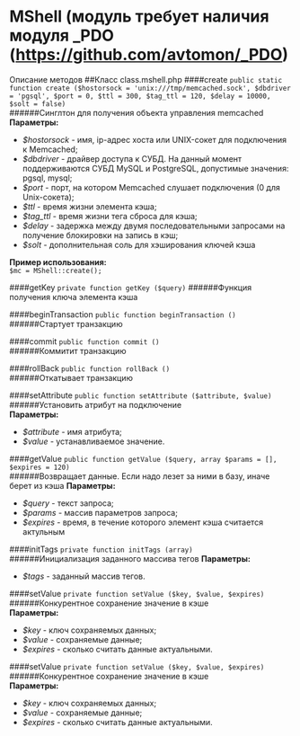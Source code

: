 MShell (модуль требует наличия модуля _PDO (https://github.com/avtomon/_PDO)
====
Описание методов
##Класс class.mshell.php
####create
`public static function create ($hostorsock = 'unix:///tmp/memcached.sock', $dbdriver = 'pgsql', $port = 0, $ttl = 300, $tag_ttl = 120, $delay = 10000, $solt = false)`   
######Синглтон для получения объекта управления memcached  
**Параметры:**
* *$hostorsock* - имя, ip-адрес хоста или UNIX-сокет для подключения к Memcached;
* *$dbdriver* - драйвер доступа к СУБД. На данный момент поддерживаются СУБД MySQL и PostgreSQL, допустимые значения: pgsql, mysql;
* *$port* - порт, на котором Memcached слушает подключения (0 для Unix-сокета);  
* *$ttl* - время жизни элемента кэша;
* *$tag_ttl* - время жизни тега сброса для кэша;
* *$delay* - задержка между двумя последовательными запросами на получение блокировки на запись в кэш;
* *$solt* - дополнительная соль для хэширования ключей кэша

**Пример использования:**    
`$mc = MShell::create();`

####getKey
`private function getKey ($query)`
######Функция получения ключа элемента кэша  

####beginTransaction
`public function beginTransaction ()`   
######Стартует транзакцию  

####commit
`public function commit ()`   
######Коммитит транзакцию  

####rollBack
`public function rollBack ()`   
######Откатывает транзакцию  

####setAttribute
`public function setAttribute ($attribute, $value)`   
######Установить атрибут на подключение  
**Параметры:**   
* *$attribute* - имя атрибута;
* *$value* - устанавливаемое значение.

####getValue
`public function getValue ($query, array $params = [], $expires = 120)`   
######Возвращает данные. Если надо лезет за ними в базу, иначе берет из кэша
**Параметры:**   
* *$query* - текст запроса;
* *$params* - массив параметров запроса;
* *$expires* - время, в течение которого элемент кэша считается актульным

####initTags
`private function initTags (array)`   
######Инициализация заданного массива тегов
**Параметры:**   
* *$tags* - заданный массив тегов.

####setValue
`private function setValue ($key, $value, $expires)`   
######Конкурентное сохранение значение в кэше     
**Параметры:**   
* *$key* - ключ сохраняемых данных;
* *$value* - сохраняемые данные;
* *$expires* - сколько считать данные актуальными.

####setValue
`private function setValue ($key, $value, $expires)`   
######Конкурентное сохранение значение в кэше    
**Параметры:**   
* *$key* - ключ сохраняемых данных;
* *$value* - сохраняемые данные;
* *$expires* - сколько считать данные актуальными.
